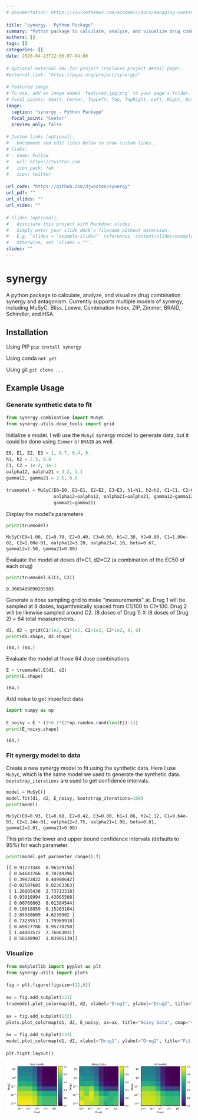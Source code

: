 ```yaml
---
# Documentation: https://sourcethemes.com/academic/docs/managing-content/

title: "synergy - Python Package"
summary: "Python package to calculate, analyze, and visualize drug combination synergy."
authors: []
tags: []
categories: []
date: 2020-04-23T12:00:07-04:00

# Optional external URL for project (replaces project detail page).
#external_link: "https://pypi.org/project/synergy/"

# Featured image
# To use, add an image named `featured.jpg/png` to your page's folder.
# Focal points: Smart, Center, TopLeft, Top, TopRight, Left, Right, BottomLeft, Bottom, BottomRight.
image:
  caption: "synergy - Python Package"
  focal_point: "Center"
  preview_only: false

# Custom links (optional).
#   Uncomment and edit lines below to show custom links.
# links:
# - name: Follow
#   url: https://twitter.com
#   icon_pack: fab
#   icon: twitter

url_code: "https://github.com/djwooten/synergy"
url_pdf: ""
url_slides: ""
url_video: ""

# Slides (optional).
#   Associate this project with Markdown slides.
#   Simply enter your slide deck's filename without extension.
#   E.g. `slides = "example-slides"` references `content/slides/example-slides.md`.
#   Otherwise, set `slides = ""`.
slides: ""
---
```

# synergy

A python package to calculate, analyze, and visualize drug combination synergy and antagonism. Currently supports multiple models of synergy, including MuSyC, Bliss, Loewe, Combination Index, ZIP, Zimmer, BRAID, Schindler, and HSA.

## Installation

Using PIP
`pip install synergy`

Using conda
`not yet`

Using git
`git clone ...`

## Example Usage

### Generate synthetic data to fit
```python
from synergy.combination import MuSyC
from synergy.utils.dose_tools import grid
```

Initialize a model. I will use the `MuSyC` synergy model to generate data, but it could be done using `Zimmer` or `BRAID` as well.


```python
E0, E1, E2, E3 = 1, 0.7, 0.4, 0.
h1, h2 = 2.3, 0.8
C1, C2 = 1e-2, 1e-1
oalpha12, oalpha21 = 3.2, 1.1
gamma12, gamma21 = 2.5, 0.8

truemodel = MuSyC(E0=E0, E1=E1, E2=E2, E3=E3, h1=h1, h2=h2, C1=C1, C2=C2,	\
                  oalpha12=oalpha12, oalpha21=oalpha21, gamma12=gamma12, 	\
                  gamma21=gamma21)
```

Display the model's parameters


```python
print(truemodel)
```

    MuSyC(E0=1.00, E1=0.70, E2=0.40, E3=0.00, h1=2.30, h2=0.80, C1=1.00e-02, C2=1.00e-01, oalpha12=3.20, oalpha21=1.10, beta=0.67, gamma12=2.50, gamma21=0.80)

Evaluate the model at doses d1=C1, d2=C2 (a combination of the EC50 of each drug)

```python
print(truemodel.E(C1, C2))
```

    0.3665489890285983

Generate a dose sampling grid to make "measurements" at. Drug 1 will be sampled at 8 doses, logarithmically spaced from C1/100 to C1*100. Drug 2 will be likewise sampled around C2. (8 doses of Drug 1) X (8 doses of Drug 2) = 64 total measurements.

```python
d1, d2 = grid(C1/1e2, C1*1e2, C2/1e2, C2*1e2, 8, 8)
print(d1.shape, d2.shape)
```

    (64,) (64,)

Evaluate the model at those 64 dose combinations

```python
E = truemodel.E(d1, d2)
print(E.shape)
```

    (64,)

Add noise to get imperfect data

```python
import numpy as np

E_noisy = E * (1+0.1*(2*np.random.rand(len(E))-1))
print(E_noisy.shape)
```

    (64,)

### Fit synergy model to data
Create a new synergy model to fit using the synthetic data. Here I use `MuSyC`, which is the same model we used to generate the synthetic data. `bootstrap_iterations` are used to get confidence intervals.

```python
model = MuSyC()
model.fit(d1, d2, E_noisy, bootstrap_iterations=100)
print(model)
```

    MuSyC(E0=0.93, E1=0.68, E2=0.42, E3=0.00, h1=1.86, h2=1.12, C1=9.64e-03, C2=1.24e-01, oalpha12=3.75, oalpha21=1.08, beta=0.81, gamma12=2.01, gamma21=0.98)

This prints the lower and upper bound confidence intervals (defaults to 95%) for each parameter.

```python
print(model.get_parameter_range().T)
```

    [[ 0.91223345  0.96329156]
     [ 0.64643766  0.70749396]
     [ 0.39022822  0.44990642]
     [-0.02507603  0.02363363]
     [ 1.26005438  2.73713318]
     [ 0.93018994  1.43865508]
     [ 0.00760803  0.01384544]
     [ 0.10018859  0.15263104]
     [ 2.85988609  4.6230902 ]
     [ 0.73239517  1.79969918]
     [ 0.69827786  0.95770258]
     [ 1.44083572  2.76863031]
     [ 0.56548907  1.83905139]]

### Visualize

```python
from matplotlib import pyplot as plt
from synergy.utils import plots

fig = plt.figure(figsize=(12,6))

ax = fig.add_subplot(131)
truemodel.plot_colormap(d1, d2, xlabel="Drug1", ylabel="Drug2", title="True model", ax=ax, vmin=0, vmax=1)

ax = fig.add_subplot(132)
plots.plot_colormap(d1, d2, E_noisy, ax=ax, title="Noisy Data", cmap="viridis", xlabel="Drug1", ylabel="Drug2", vmin=0, vmax=1)

ax = fig.add_subplot(133)
model.plot_colormap(d1, d2, xlabel="Drug1", ylabel="Drug2", title="Fit model", ax=ax, vmin=0, vmax=1)

plt.tight_layout()
```


![png](output_9_0.png)



```python

```
